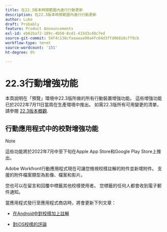 ```yaml
---
title: 在22.3版本時間範圍內進行行動更新
description: 在22.3版本時間範圍內進行行動更新
author: Luke
draft: Probably
feature: Product Announcements
exl-id: eb62baf2-109c-4b50-8cd1-415d3c40c7ed
source-git-commit: 54f4c136cfaaaaaa90a4fc64d3ffd06816cff9cb
workflow-type: tm+mt
source-wordcount: '151'
ht-degree: 0%

---
```


# 22.3行動增強功能

本頁說明在「預覽」環境中22.3版所做的所有行動裝置增強功能。 這些增強功能已於2022年7月11日當周在生產環境中推出。 如需22.3版所有可用變更的清單，請參閱 [22.3版本概觀](../../../product-announcements/product-releases/22.3-release-activity/22-3-release-overview.md).

## 行動應用程式中的校對增強功能

>[!NOTE]
>
>這些功能將於2022年7月中至下旬在Apple App Store和Google Play Store上推出。


Adobe Workfront行動應用程式現在可讓您檢視校樣註解的附件並新增附件。 支援的附件檔案類型為影像、檔案和影片。

您也可以在留言和回覆中標籤其他校樣使用者。 您標籤的任何人都會收到電子郵件通知。

當應用程式發行至應用程式商店時，將會更新下列文章：

* [在Android中對校樣加上註解](/help/quicksilver/workfront-basics/mobile-apps/using-the-workfront-mobile-app/comment-on-proofs-android.md)

* [對iOS校樣的評論](/help/quicksilver/workfront-basics/mobile-apps/using-the-workfront-mobile-app/comment-on-proofs-ios.md)
